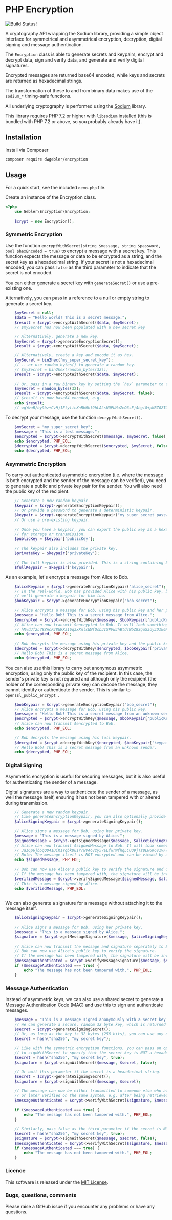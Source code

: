 # PHP Encryption

![Build Status!](https://app.travis-ci.com/dwgebler/php-encryption.svg?token=uj4HfXm5wqJXVuPAd984&branch=master)

A cryptography API wrapping the Sodium library, providing a simple object interface for symmetrical and asymmetrical encryption, decryption, digital signing and message authentication.

The `Encryption` class is able to generate secrets and keypairs, encrypt and decrypt data, sign and verify data, and generate and verify digital signatures.

Encrypted messages are returned base64 encoded, while keys and secrets are returned as hexadecimal strings.

The transformation of these to and from binary data makes use of the `sodium_*` timing-safe functions.

All underlying cryptography is performed using the [Sodium](https://www.php.net/manual/en/book.sodium.php) library.

This library requires PHP 7.2 or higher with `libsodium` installed (this is bundled with PHP 7.2 or above, 
so you probably already have it).

## Installation

Install via Composer

```bash
composer require dwgebler/encryption
```

## Usage

For a quick start, see the included `demo.php` file.

Create an instance of the Encryption class.

```php
<?php
    use Gebler\Encryption\Encryption;
    
    $crypt = new Encryption();
```

### Symmetric Encryption

Use the function `encryptWithSecret(string $message, string $password, bool $hexEncoded = true)` to encrypt a message with a secret key.
This function expects the message or data to be encrypted as a string, and the secret key as a hexadecimal string.
If your secret is not a hexadecimal encoded, you can pass `false` as the third parameter to indicate that the secret is not encoded.

You can either generate a secret key with `generateSecret()` or use a pre-existing one.

Alternatively, you can pass in a reference to a null or empty string to generate a secret key.

```php
    $mySecret = null;
    $data = "Hello world! This is a secret message.";
    $result = $crypt->encryptWithSecret($data, $mySecret);
    // $mySecret has now been populated with a new secret key

    // Alternatively, generate a new key.
    $mySecret = $crypt->generateEncryptionSecret();
    $result = $crypt->encryptWithSecret($data, $mySecret);

    // Alternatively, create a key and encode it as hex.
    $mySecret = bin2hex("my_super_secret_key");
    // ...or use random_bytes() to generate a random key.
    // $mySecret = bin2hex(random_bytes(32));
    $result = $crypt->encryptWithSecret($data, $mySecret);
    
    // Or, pass in a raw binary key by setting the `hex` parameter to false.
    $mySecret = random_bytes(32);
    $result = $crypt->encryptWithSecret($data, $mySecret, false);
    // $result is now base64 encoded, e.g.
    echo $result;
    // wgYwuB/by9bz+CvHj1EtylicXnRH6hl9hLALsUUPUHaZeO3sEj4hgi8+pKBZGZIG6ueRKw3xpvrG8dRWU9OCn3aMtlwLz8aapUX/oK3L 
```

To decrypt your message, use the function `decryptWithSecret()`.

```php
    $mySecret = "my_super_secret_key";
    $message = "This is a test message.";
    $encrypted = $crypt->encryptWithSecret($message, $mySecret, false);
    echo $encrypted, PHP_EOL;
    $decrypted = $crypt->decryptWithSecret($encrypted, $mySecret, false);
    echo $decrypted, PHP_EOL;
```

### Asymmetric Encryption

To carry out authenticated asymmetric encryption (i.e. where the message is both encrypted and the sender of the message can be verified), you need to generate a public and private key pair for the sender.
You will also need the public key of the recipient.

```php
    // Generate a new random keypair.
    $keypair = $crypt->generateEncryptionKeypair();
    // Or provide a password to generate a deterministic keypair.
    $keypair = $crypt->generateEncryptionKeypair("my_super_secret_password");
    // Or use a pre-existing keypair.
    
    // Once you have a keypair, you can export the public key as a hexadecimal string,
    // for storage or transmission.
    $publicKey = $keypair['publicKey'];
    
    // The keypair also includes the private key.
    $privateKey = $keypair['privateKey'];    

    // The full keypair is also provided. This is a string containing both the private and public key.
    $fullKeypair = $keypair['keypair'];
```

As an example, let's encrypt a message from Alice to Bob.

```php
    $aliceKeypair = $crypt->generateEncryptionKeypair("alice_secret");
    // In the real-world, Bob has provided Alice with his public key, but for demo purposes
    // we'll generate a keypair for him too.
    $bobKeypair = $crypt->generateEncryptionKeypair("bob_secret");
    
    // Alice encrypts a message for Bob, using his public key and her private key.
    $message = "Hello Bob! This is a secret message from Alice.";
    $encrypted = $crypt->encryptWithKey($message, $bobKeypair['publicKey'], $aliceKeypair['privateKey']);
    // Alice can now transmit $encrypted to Bob. It will look something like this:
    // hMvdJf2L78ZWcF38WRXJ16q3xXnlsWWfOsbJISPVwJhBtdcWbZ8SquS3oyJD1k6H/lAs+VHXPpDNfYLWO3wMLl+FB8rYUyCe+IZzti3dFL0YljeJ3QreGlrv
    echo $encrypted, PHP_EOL;
    
    // Bob decrypts the message using his private key and the public key of Alice.
    $decrypted = $crypt->decryptWithKey($encrypted, $bobKeypair['privateKey'], $aliceKeypair['publicKey']);
    // Hello Bob! This is a secret message from Alice.
    echo $decrypted, PHP_EOL;
```

You can also use this library to carry out anonymous asymmetric encryption, using only the public key of the 
recipient. In this case, the sender's private key is not required and although only the recipient (the holder of the corresponding private key) can decode the message,
they cannot identify or authenticate the sender. This is similar to `openssl_public_encrypt `.

```php
    $bobKeypair = $crypt->generateEncryptionKeypair("bob_secret");
    // Alice encrypts a message for Bob, using his public key.
    $message = "Hello Bob! This is a secret message from an unknown sender.";
    $encrypted = $crypt->encryptWithKey($message, $bobKeypair['publicKey']);
    // Alice can now transmit $encrypted to Bob.
    echo $encrypted, PHP_EOL;
    
    // Bob decrypts the message using his full keypair.
    $decrypted = $crypt->decryptWithKey($encrypted, $bobKeypair['keypair']);
    // Hello Bob! This is a secret message from an unknown sender.
    echo $decrypted, PHP_EOL;
```

### Digital Signing

Asymmetric encryption is useful for securing messages, but it is also useful for authenticating the sender of a message.

Digital signatures are a way to authenticate the sender of a message, as well the message itself, ensuring it 
has not been tampered with or altered during transmission.

```php
    // Generate a new random keypair.
    // Like generateEncryptionKeypair, you can also optionally provide a password to generate a deterministic keypair.
    $aliceSigningKeypair = $crypt->generateSigningKeypair();
    
    // Alice signs a message for Bob, using her private key.
    $message = "This is a message signed by Alice.";
    $signedMessage = $crypt->getSignedMessage($message, $aliceSigningKeypair['privateKey']);
    // Alice can now transmit $signedMessage to Bob. It will look something like this:
    // JaI6p6jb5qQ041DiK1Yqbk8u1r/wVAovzy57ELfwrWfhqLCUU9jTzBLH6K6v1VF/8vOxaOZe2r8ch/GUKmfgC1RoaXMgaXMgYSBtZXNzYWdlIHNpZ25lZCBieSBBbGljZS4=
    // Note: The message itself is NOT encrypted and can be viewed by anyone, by decoding the base64-encoded signed message.
    echo $signedMessage, PHP_EOL;
    
    // Bob can now use Alice's public key to verify the signature and obtain the message part.
    // If the message has been tampered with, the signature will be invalid and the message will be rejected.
    $verifiedMessage = $crypt->verifySignedMessage($signedMessage, $aliceSigningKeypair['publicKey']);
    // This is a message signed by Alice.
    echo $verifiedMessage, PHP_EOL;
    
```

We can also generate a signature for a message without attaching it to the message itself.

```php
    $aliceSigningKeypair = $crypt->generateSigningKeypair();
    
    // Alice signs a message for Bob, using her private key.
    $message = "This is a message signed by Alice.";
    $signature = $crypt->getMessageSignature($message, $aliceSigningKeypair['privateKey']);
    
    // Alice can now transmit the message and signature separately to Bob.
    // Bob can now use Alice's public key to verify the signature.
    // If the message has been tampered with, the signature will be invalid and the message will be rejected.
    $messageAuthenticated = $crypt->verifyMessageSignature($message, $signature, $aliceSigningKeypair['publicKey']);
    if ($messageAuthenticated === true) {
        echo "The message has not been tampered with.", PHP_EOL;
    } 
```

### Message Authentication

Instead of asymmetric keys, we can also use a shared secret to generate a Message Authentication Code (MAC) 
and use this to sign and authenticate messages.

```php
    $message = "This is a message signed anonymously with a secret key.";
    // We can generate a secure, random 32 byte key, which is returned as a hexadecimal string.
    $secret = $crypt->generateSigningSecret();
    // Or, as long as the key is 32 bytes (256 bits), you can use any other string.
    $secret = hash("sha256", "my secret key");
    
    // Like with the symmetric encryption functions, you can pass an optional third parameter
    // to signWithSecret to specify that the secret key is NOT a hexadecimal string.
    $secret = hash("sha256", "my secret key", true);
    $signature = $crypt->signWithSecret($message, $secret, false);

    // Or omit this parameter if the secret is a hexadecimal string.
    $secret = $crypt->generateSigningSecret();
    $signature = $crypt->signWithSecret($message, $secret);
    
    // The message can now be either transmitted to someone else who also has the shared secret,
    // or later verified on the same system, e.g. after being retrieved from a database.
    $messageAuthenticated = $crypt->verifyWithSecret($signature, $message, $secret);
    
    if ($messageAuthenticated === true) {
        echo "The message has not been tampered with.", PHP_EOL;
    }
    
    // Similarly, pass false as the third parameter if the secret is NOT a hexadecimal string.
    $secret = hash("sha256", "my secret key", true);
    $signature = $crypt->signWithSecret($message, $secret, false);
    $messageAuthenticated = $crypt->verifyWithSecret($signature, $message, $secret, false);
    if ($messageAuthenticated === true) {
        echo "The message has not been tampered with.", PHP_EOL;
    }       
```

### Licence

This software is released under the [MIT License](https://opensource.org/licenses/MIT).

### Bugs, questions, comments

Please raise a GitHub issue if you encounter any problems or have any questions.

